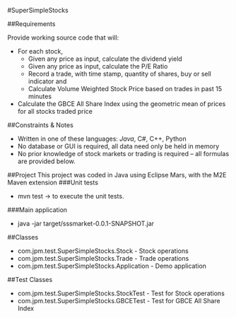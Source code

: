 #SuperSimpleStocks

##Requirements

Provide working source code that will:
* For each stock, 
	* Given any price as input, calculate the dividend yield
    * Given any price as input, calculate the P/E Ratio
    * Record a trade, with time stamp, quantity of shares, buy or sell indicator and 
    * Calculate Volume Weighted Stock Price based on trades in past 15 minutes
* Calculate the GBCE All Share Index using the geometric mean of prices for all stocks traded price

##Constraints & Notes
* Written in one of these languages: *Java*, C#, C++, Python
* No database or GUI is required, all data need only be held in memory
* No prior knowledge of stock markets or trading is required – all formulas are provided below.

##Project
This project was coded in Java using Eclipse Mars, with the M2E Maven extension
###Unit tests
* mvn test -> to execute the unit tests.

###Main application
* java -jar target/sssmarket-0.0.1-SNAPSHOT.jar

##Classes
* com.jpm.test.SuperSimpleStocks.Stock - Stock operations
* com.jpm.test.SuperSimpleStocks.Trade - Trade operations
* com.jpm.test.SuperSimpleStocks.Application - Demo application

##Test Classes
* com.jpm.test.SuperSimpleStocks.StockTest - Test for Stock operations
* com.jpm.test.SuperSimpleStocks.GBCETest - Test for GBCE All Share Index